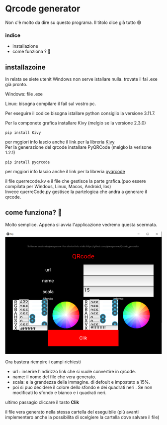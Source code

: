 # Qrcode generator

Non c'è molto da dire su questo programa. Il titolo dice già tutto 😅

### indice
- installazione
- come funziona ? 🤔

## installazoine

In relata se siete utenit Windows non serve istallare nulla. trovate il fai .exe già pronto.

Windows: file .exe

Linux: bisogna compilare il fail sul vostro pc. 

Per eseguire il codice bisogna istallare python consiglio la versione 3.11.7.  

Per la componete grafica installare Kivy (melgio se la versione 2.3.0)  

    pip install Kivy
per mggiori info lascio anche il link per la libreria [Kivy]('https://kivy.org/')  
Per la generazione del qrcode installare PyQRCode (melgko la verisone  1.2.1)  

    pip install pyqrcode

per mggiori info lascio anche il link per la libreria [pyqrcode]('https://pypi.org/project/PyQRCode/')  

il file querrecode.kv e il file che gestisce la parte grafica.(puo essere compilata per Windous, Linux, Macos, Android, Ios)      
Invece querreCode.py gestisce la partelogica che andra a generare il qrcode.    

## come funziona? 🤔

Molto semplice. Appena si avvia l'applicazione vedremo questa scermata.

![plot](c.png)

Ora bastera riempire i campi richiesti  
 - url : inserire l'indirizzo link che si vuole convertire in qrcode.
 - name: il nome del file che vera generato.
 - scala: e la grandezza della immagine. di defoult e impostato a 15%.
 - poi si puo decidere il colore dello sfondo e dei quadrati neri . Se non modificati lo sfondo e bianco e i quadrati neri.

ultimo passagio cliccare il tasto **Clik**

il file vera generato nella stessa cartella del eseguibile (più avanti implementero anche la possibilita di scelgiere la cartella dove salvare il file)
